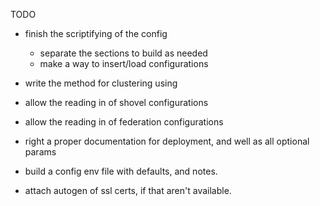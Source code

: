 TODO

* finish the scriptifying of the config
    * separate the sections to build as needed
    * make a way to insert/load configurations

*  write the method for clustering using 
*  allow the reading in of shovel configurations
*  allow the reading in of federation configurations
*  right a proper documentation for deployment, and well as all optional params
*  build a config env file with defaults, and notes. 

* attach autogen of ssl certs, if that aren't available. 
